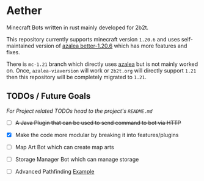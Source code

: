 # Aether
Minecraft Bots written in rust mainly developed for 2b2t.

This repository currently supports minecraft version `1.20.6` and uses self-maintained version of [azalea better-1.20.6](https://github.com/as1100k-forks/azalea.git)
which has more features and fixes.

There is `mc-1.21` branch which directly uses [azalea](https://github.com/azalea-rs/azalea.git) but is not mainly
worked on. Once, `azalea-viaversion` will work or `2b2t.org` will directly support `1.21` then this repository will
be completely migrated to `1.21`.

## TODOs / Future Goals
_For Project related TODOs head to the project's `README.md`_

- [ ] ~~A Java Plugin that can be used to send command to bot via HTTP~~
- [x] Make the code more modular by breaking it into features/plugins
- [ ] Map Art Bot which can create map arts
- [ ] Storage Manager Bot which can manage storage
- [ ] Advanced Pathfinding [Example](https://github.com/adepierre/Botcraft/blob/master/Visuals/pathfinding_climb.gif)

